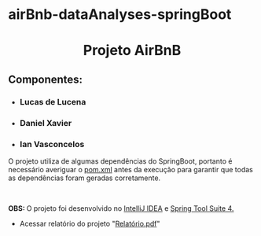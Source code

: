 # airBnb-dataAnalyses-springBoot

<h1 align="center">Projeto AirBnB</h1>
<h2>Componentes: </h2>

<ul>
    <li><h3>Lucas de Lucena</h3></li>
    <li><h3>Daniel Xavier</h3></li>
    <li><h3>Ian Vasconcelos</h3></li>
</ul>

<p>O projeto utiliza de algumas dependências do SpringBoot, portanto é necessário averiguar o 
<u>pom.xml</u> antes da execução para garantir que todas as dependências foram geradas corretamente.</p>
<br>
    
<p> <b>OBS: </b> O projeto foi desenvolvido no <u>IntelliJ IDEA</u> e <u>Spring Tool Suite 4.</u></p>

<ul><li>Acessar relatório do projeto "<u>Relatório.pdf</u>"</li></ul>
